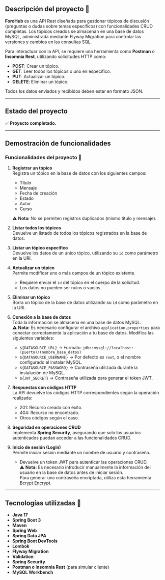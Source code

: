 ## Descripción del proyecto 📄
**ForoHub** es una API Rest diseñada para gestionar tópicos de discusión (preguntas o dudas sobre temas específicos) con funcionalidades CRUD completas. Los tópicos creados se almacenan en una base de datos MySQL, administrada mediante Flyway Migration para controlar las versiones y cambios en las consultas SQL.

Para interactuar con la API, se requiere una herramienta como **Postman** o **Insomnia Rest**, utilizando solicitudes HTTP como:
- **POST**: Crear un tópico.
- **GET**: Leer todos los tópicos o uno en específico.
- **PUT**: Actualizar un tópico.
- **DELETE**: Eliminar un tópico.

Todos los datos enviados y recibidos deben estar en formato JSON.

---

## Estado del proyecto
✅ **Proyecto completado.**

---

## Demostración de funcionalidades
### Funcionalidades del proyecto 🔧
1. **Registrar un tópico**  
   Registra un tópico en la base de datos con los siguientes campos:
   - Título
   - Mensaje
   - Fecha de creación
   - Estado
   - Autor
   - Curso  
   
   ⚠️ **Nota:** No se permiten registros duplicados (mismo título y mensaje).

2. **Listar todos los tópicos**  
   Devuelve un listado de todos los tópicos registrados en la base de datos.

3. **Listar un tópico específico**  
   Devuelve los datos de un único tópico, utilizando su `id` como parámetro en la URI.

4. **Actualizar un tópico**  
   Permite modificar uno o más campos de un tópico existente.  
   - Requiere enviar el `id` del tópico en el cuerpo de la solicitud.
   - Los datos no pueden ser nulos o vacíos.

5. **Eliminar un tópico**  
   Borra un tópico de la base de datos utilizando su `id` como parámetro en la URI.

6. **Conexión a la base de datos**  
   Toda la información se almacena en una base de datos MySQL.  
   ⚠️ **Nota:** Es necesario configurar el archivo `application.properties` para conectar correctamente la aplicación a tu base de datos. Modifica las siguientes variables:
   - `${DATASOURCE_URL}` → Formato: `jdbc:mysql://localhost:(puerto)/(nombre_base_datos)`
   - `${DATASOURCE_USERNAME}` → Por defecto es `root`, o el nombre configurado al instalar MySQL.
   - `${DATASOURCE_PASSWORD}` → Contraseña utilizada durante la instalación de MySQL.
   - `${JWT_SECRET}` → Contraseña utilizada para generar el token JWT.

7. **Respuestas con códigos HTTP**  
   La API devuelve los códigos HTTP correspondientes según la operación realizada:
   - 201: Recurso creado con éxito.
   - 404: Recurso no encontrado.
   - Otros códigos según el caso.

8. **Seguridad en operaciones CRUD**  
   Implementa **Spring Security**, asegurando que solo los usuarios autenticados puedan acceder a las funcionalidades CRUD.

9. **Inicio de sesión (Login)**  
   Permite iniciar sesión mediante un nombre de usuario y contraseña.  
   - Devuelve un token JWT para autenticar las operaciones CRUD.  
   ⚠️ **Nota:** Es necesario introducir manualmente la información del usuario en la base de datos antes de iniciar sesión.  
   Para generar una contraseña encriptada, utiliza esta herramienta: [Bcrypt Encrypt](https://www.browserling.com/tools/bcrypt).

---

## Tecnologías utilizadas 🔨
- **Java 17**
- **Spring Boot 3**
- **Maven**
- **Spring Web**
- **Spring Data JPA**
- **Spring Boot DevTools**
- **Lombok**
- **Flyway Migration**
- **Validation**
- **Spring Security**
- **Postman o Insomnia Rest** (para simular cliente)
- **MySQL Workbench**

